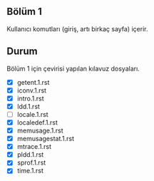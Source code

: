 Bölüm 1
-------
Kullanıcı komutları (giriş, artı birkaç sayfa) içerir.

Durum
-----

Bölüm 1 için çevirisi yapılan kılavuz dosyaları.


- [X] getent.1.rst
- [X] iconv.1.rst
- [X] intro.1.rst
- [X] ldd.1.rst
- [ ] locale.1.rst
- [X] localedef.1.rst
- [X] memusage.1.rst
- [X] memusagestat.1.rst
- [X] mtrace.1.rst
- [X] pldd.1.rst
- [X] sprof.1.rst
- [X] time.1.rst
